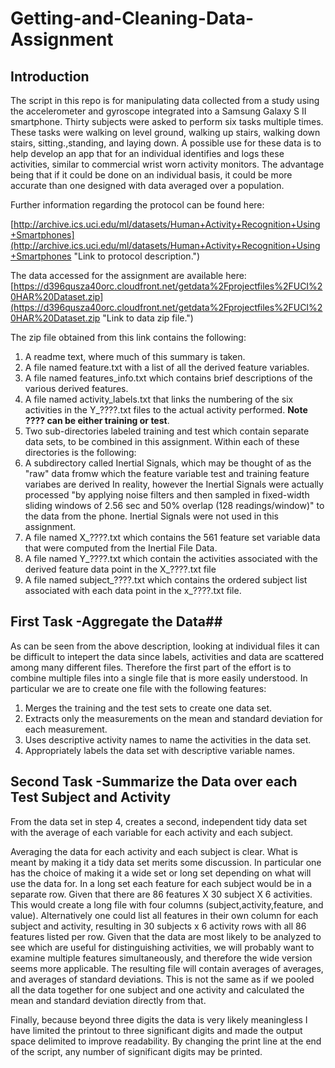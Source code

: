 # Getting-and-Cleaning-Data-Assignment

## Introduction ##
The script in this repo is for manipulating data collected from a study using the accelerometer and gyroscope integrated into a Samsung Galaxy S II smartphone.  Thirty subjects were asked to perform six tasks multiple times.  These tasks were walking on level ground, walking up stairs, walking down stairs, sitting.,standing, and laying down.  A possible use for these data is to help develop an app that for an individual identifies and logs
 these activities, similar to commercial wrist worn activity monitors.  The advantage being that if it could be done on an individual basis, it could be more accurate than one designed with data averaged over a population. 

Further information regarding the protocol can be found here:

[http://archive.ics.uci.edu/ml/datasets/Human+Activity+Recognition+Using+Smartphones](http://archive.ics.uci.edu/ml/datasets/Human+Activity+Recognition+Using+Smartphones "Link to protocol description.")

The data accessed for the assignment  are available here:[https://d396qusza40orc.cloudfront.net/getdata%2Fprojectfiles%2FUCI%20HAR%20Dataset.zip](https://d396qusza40orc.cloudfront.net/getdata%2Fprojectfiles%2FUCI%20HAR%20Dataset.zip "Link to data zip file.")

The zip file obtained from this link contains the following:


1. A readme text, where much of this summary is taken.
2. A file named feature.txt with a list of all the derived feature variables.
3. A file named features_info.txt which contains brief descriptions of the various derived features.
4. A file named activity_labels.txt that links the numbering of the six activities in the Y_????.txt files to the actual activity performed. **Note ???? can be either training or test**.
5. Two sub-directories labeled training and test which contain separate data sets, to be combined in this assignment.  Within each of these directories is the following:
  6.  A subdirectory called Inertial Signals, which may be thought of as the "raw" data fromw which the feature variable test and training feature variabes are derived  In reality, however the Inertial Signals were actually processed  "by applying noise filters and then sampled in fixed-width sliding windows of 2.56 sec and 50% overlap (128 readings/window)" to the data from the phone. Inertial Signals were not used in this assignment.
  7.   A file named X_????.txt  which   contains the 561 feature  set variable data that were computed from the Inertial File Data.
  8.   A file named Y_????.txt which contain the activities associated with the derived feature data point in the X_????.txt file
  9.   A file named subject_????.txt which contains the ordered subject list  associated with each data point in the x_????.txt file.

  
## First Task -Aggregate the Data##
As can be seen from the above description, looking at individual files it can be difficult to intepert the data since labels, activities and data are scattered among many different files.  Therefore the first part of the effort is to combine multiple files into a single file that is more easily understood. In particular we are to create one file with the following features:

1. Merges the training and the test sets to create one data set.
2. Extracts only the measurements on the mean and standard deviation for each measurement.
3. Uses descriptive activity names to name the activities in the data set.
4. Appropriately labels the data set with descriptive variable names.

## Second Task -Summarize the Data over each Test Subject and Activity ##

From the data set in step 4, creates a second, independent tidy data set with the average of each variable for each activity and each subject.

Averaging the data for each activity and each subject is clear.  What is meant by making it a tidy data set merits some discussion.  In particular one has the choice of making it a wide set or long set depending on what will use the data for. In a long set each feature for each subject would be in a separate row.  Given that there are 86 features X 30 subject X 6 activities. This would create a long file with four columns (subject,activity,feature, and value).  Alternatively one could list all features in their own column for each subject and activity, resulting in 30 subjects x 6 activity rows with all 86 features listed per row.  Given that the data are most likely to be analyzed to see which are useful for distinguishing activities,  we will probably want to examine multiple features simultaneously, and therefore the wide version seems more applicable.    The resulting file will contain averages of averages, and averages of standard deviations.   This is not the same as if we pooled all the data together for one subject and one activity and calculated the mean and standard deviation directly from that.

Finally, because beyond three digits the data is very likely meaningless I have limited the printout to three significant digits and made the output space delimited to improve readability.  By changing the print line at the end of the script, any number of significant digits may be printed.

 




